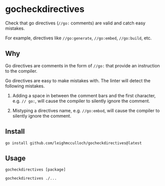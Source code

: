 # gocheckdirectives

Check that go directives (`//go:` comments) are valid and catch easy mistakes.

For example, directives like `//go:generate`, `//go:embed`, `//go:build`, etc.

## Why

Go directives are comments in the form of `//go:` that provide an instruction
to the compiler.

Go directives are easy to make mistakes with. The linter will detect the
following mistakes.

1. Adding a space in between the comment bars and the first character, e.g. `//
go:`, will cause the compiler to silently ignore the comment.

2. Mistyping a directives name, e.g. `//go:embod`, will cause the compiler to silently ignore the comment.

## Install

```
go install github.com/leighmcculloch/gocheckdirectives@latest
```

## Usage

```
gocheckdirectives [package]
```

```
gocheckdirectives ./...
```
